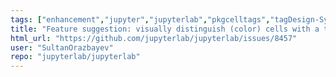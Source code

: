```yaml
---
tags: ["enhancement","jupyter","jupyterlab","pkgcelltags","tagDesign-System-CSS"]
title: "Feature suggestion: visually distinguish (color) cells with a tag"
html_url: "https://github.com/jupyterlab/jupyterlab/issues/8457"
user: "SultanOrazbayev"
repo: "jupyterlab/jupyterlab"
---
```


